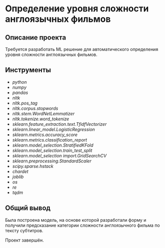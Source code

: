 # Определение уровня сложности англоязычных фильмов

## Описание проекта

Требуется разработать ML решение для автоматического определения уровня сложности англоязычных фильмов.

## Инструменты
- *python*
- *numpy*
- *pandas*
- *nltk*
- *nltk.pos_tag*
- *nltk.corpus.stopwords*
- *nltk.stem.WordNetLemmatizer*
- *nltk.tokenize.word_tokenize*
- *sklearn.feature_extraction.text.TfidfVectorizer*
- *sklearn.linear_model.LogisticRegression*
- *sklearn.metrics.accuracy_score*
- *sklearn.metrics.classification_report*
- *sklearn.model_selection.StratifiedKFold*
- *sklearn.model_selection.train_test_split*
- *sklearn.model_selection import.GridSearchCV*
- *sklearn.preprocessing.StandardScaler*
- *scipy.sparse.hstack*
- *chardet*
- *joblib*
- *os*
- *re*
- *tqdm*

## Общий вывод

Была построена модель, на основе которой разработали форму и получили предсказание категории сложности англоязычного фильма по тексту субтитров. 

Проект завершён.
